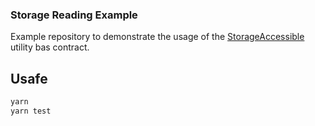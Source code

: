 ### Storage Reading Example

Example repository to demonstrate the usage of the [StorageAccessible](https://github.com/gnosis/util-contracts/blob/master/contracts/StorageAccessible.sol) utility bas contract.

## Usafe

```bash
yarn
yarn test
```